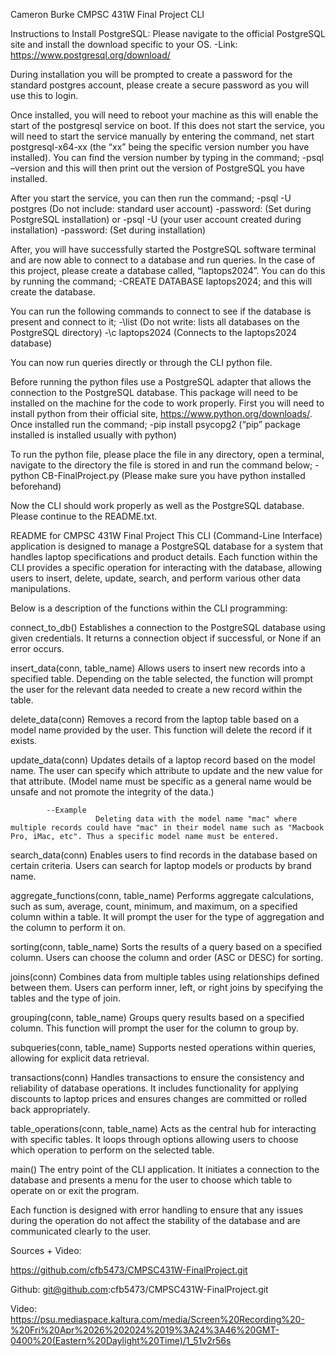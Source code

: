Cameron Burke
CMPSC 431W
Final Project CLI

Instructions to Install PostgreSQL:
Please navigate to the official PostgreSQL site and install the download specific to your OS.
	-Link: https://www.postgresql.org/download/

During installation you will be prompted to create a password for the standard postgres account, please create a secure password as you will use this to login. 

Once installed, you will need to reboot your machine as this will enable the start of the postgresql service on boot. If this does not start the service, you will need to start the service manually by entering the command, 
net start postgresql-x64-xx (the “xx” being the specific version number you have installed). 
You can find the version number by typing in the command;
	-psql –version
and this will then print out the version of PostgreSQL you have installed.

After you start the service, you can then run the command;
	-psql -U postgres (Do not include: standard user account)
	-password: (Set during PostgreSQL installation)
		or
	-psql -U (your user account created during installation)
	-password: (Set during installation)
 
After, you will have successfully started the PostgreSQL software terminal and are now able to connect to a database and run queries. 
In the case of this project, please create a database called, “laptops2024”. 
You can do this by running the command;
	-CREATE DATABASE laptops2024;
and this will create the database. 

You can run the following commands to connect to see if the database is present and connect to it;
	-\list                                                (Do not write: lists all databases on the PostgreSQL directory)
	-\c laptops2024                        (Connects to the laptops2024 database)

You can now run queries directly or through the CLI python file. 

Before running the python files use a PostgreSQL adapter that allows the connection to the PostgreSQL database. This package will need to be installed on the machine for the code to work properly. 
First you will need to install python from their official site, https://www.python.org/downloads/. 
Once installed run the command;
		-pip install psycopg2  (“pip” package installed is installed usually with python)

To run the python file, please place the file in any directory, open a terminal, navigate to the directory the file is stored in and run the command below;
	-python CB-FinalProject.py  (Please make sure you have python installed beforehand)

Now the CLI should work properly as well as the PostgreSQL database. Please continue to the README.txt.










README for CMPSC 431W Final Project
This CLI (Command-Line Interface) application is designed to manage a PostgreSQL database for a system that handles laptop specifications and product details. Each function within the CLI provides a specific operation for interacting with the database, allowing users to insert, delete, update, search, and perform various other data manipulations.

Below is a description of the functions within the CLI programming:

connect_to_db()
Establishes a connection to the PostgreSQL database using given credentials. It returns a connection object if successful, or None if an error occurs.

insert_data(conn, table_name)
Allows users to insert new records into a specified table. Depending on the table selected, the function will prompt the user for the relevant data needed to create a new record within the table.

delete_data(conn)
Removes a record from the laptop table based on a model name provided by the user. This function will delete the record if it exists.

update_data(conn)
Updates details of a laptop record based on the model name. The user can specify which attribute to update and the new value for that attribute. (Model name must be specific as a general name would be unsafe and not promote the integrity of the data.) 

            --Example
                       Deleting data with the model name "mac" where multiple records could have "mac" in their model name such as "Macbook Pro, iMac, etc". Thus a specific model name must be entered.

search_data(conn)
Enables users to find records in the database based on certain criteria. Users can search for laptop models or products by brand name.

aggregate_functions(conn, table_name)
Performs aggregate calculations, such as sum, average, count, minimum, and maximum, on a specified column within a table. It will prompt the user for the type of aggregation and the column to perform it on.

sorting(conn, table_name)
Sorts the results of a query based on a specified column. Users can choose the column and order (ASC or DESC) for sorting.

joins(conn)
Combines data from multiple tables using relationships defined between them. Users can perform inner, left, or right joins by specifying the tables and the type of join.

grouping(conn, table_name)
Groups query results based on a specified column. This function will prompt the user for the column to group by.

subqueries(conn, table_name)
Supports nested operations within queries, allowing for explicit data retrieval.

transactions(conn)
Handles transactions to ensure the consistency and reliability of database operations. It includes functionality for applying discounts to laptop prices and ensures changes are committed or rolled back appropriately.

table_operations(conn, table_name)
Acts as the central hub for interacting with specific tables. It loops through options allowing users to choose which operation to perform on the selected table.

main()
The entry point of the CLI application. It initiates a connection to the database and presents a menu for the user to choose which table to operate on or exit the program.

Each function is designed with error handling to ensure that any issues during the operation do not affect the stability of the database and are communicated clearly to the user.

Sources + Video:

https://github.com/cfb5473/CMPSC431W-FinalProject.git

Github: git@github.com:cfb5473/CMPSC431W-FinalProject.git

Video:
https://psu.mediaspace.kaltura.com/media/Screen%20Recording%20-%20Fri%20Apr%2026%202024%2019%3A24%3A46%20GMT-0400%20(Eastern%20Daylight%20Time)/1_51v2r56s

